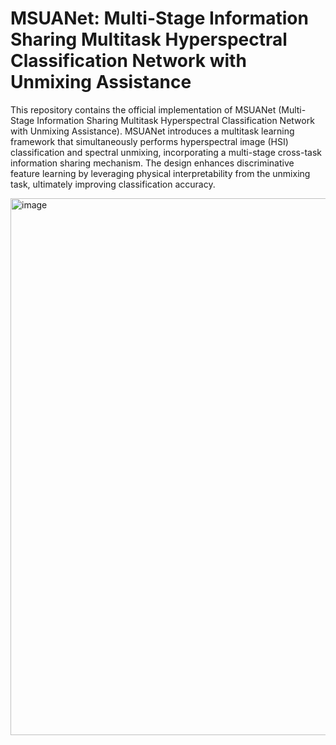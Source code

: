 
# MSUANet: Multi-Stage Information Sharing Multitask Hyperspectral Classification Network with Unmixing Assistance

This repository contains the official implementation of MSUANet (Multi-Stage Information Sharing Multitask Hyperspectral Classification Network with Unmixing Assistance). MSUANet introduces a multitask learning framework that simultaneously performs hyperspectral image (HSI) classification and spectral unmixing, incorporating a multi-stage cross-task information sharing mechanism. The design enhances discriminative feature learning by leveraging physical interpretability from the unmixing task, ultimately improving classification accuracy.

<img width="2150" height="859" alt="image" src="https://github.com/user-attachments/assets/71cf1a34-75c4-46d1-9d20-570e76201e52" />

